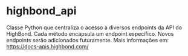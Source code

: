 # highbond_api
Classe Python que centraliza o acesso a diversos endpoints da API do HighBond. Cada método encapsula um endpoint específico. Novos endpoints serão adicionados futuramente. Mais informações em: https://docs-apis.highbond.com/
